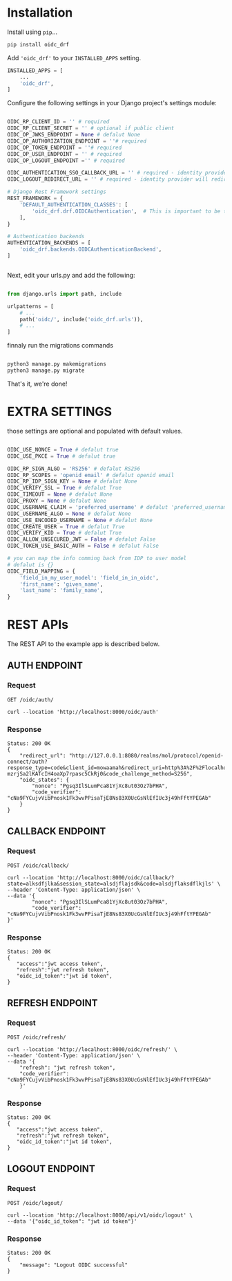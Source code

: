 # Installation

Install using `pip`...

```bash
pip install oidc_drf
```

Add `'oidc_drf'` to your `INSTALLED_APPS` setting.

```python
INSTALLED_APPS = [
    ...
    'oidc_drf',
]
```


Configure the following settings in your Django project's settings module:

```python

OIDC_RP_CLIENT_ID = '' # required
OIDC_RP_CLIENT_SECRET = '' # optional if public client 
OIDC_OP_JWKS_ENDPOINT = None # defalut None
OIDC_OP_AUTHORIZATION_ENDPOINT = ''# required
OIDC_OP_TOKEN_ENDPOINT = ''# required
OIDC_OP_USER_ENDPOINT = '' # required
OIDC_OP_LOGOUT_ENDPOINT ='' # required

OIDC_AUTHENTICATION_SSO_CALLBACK_URL = '' # required - identity provider will redirect you to this url after login
OIDC_LOGOUT_REDIRECT_URL = '' # required - identity provider will redirect you to this url after logout

# Django Rest Framework settings
REST_FRAMEWORK = {
    'DEFAULT_AUTHENTICATION_CLASSES': [
        'oidc_drf.drf.OIDCAuthentication',  # This is important to be the first one 
    ],
}

# Authentication backends
AUTHENTICATION_BACKENDS = [
    'oidc_drf.backends.OIDCAuthenticationBackend',
]



```

Next, edit your urls.py and add the following:

```python

from django.urls import path, include

urlpatterns = [
    # ...
    path('oidc/', include('oidc_drf.urls')),
    # ...
]

```

finnaly run the migrations commands

```bash

python3 manage.py makemigrations
python3 manage.py migrate

```

That's it, we're done!



# EXTRA SETTINGS
those settings are optional and populated with default values.

```python

OIDC_USE_NONCE = True # defalut true
OIDC_USE_PKCE = True # defalut true

OIDC_RP_SIGN_ALGO = 'RS256' # defalut RS256
OIDC_RP_SCOPES = 'openid email' # defalut openid email
OIDC_RP_IDP_SIGN_KEY = None # defalut None
OIDC_VERIFY_SSL = True # defalut True
OIDC_TIMEOUT = None # defalut None
OIDC_PROXY = None # defalut None
OIDC_USERNAME_CLAIM = 'preferred_username' # defalut 'preferred_username'
OIDC_USERNAME_ALGO = None # defalut None
OIDC_USE_ENCODED_USERNAME = None # defalut None
OIDC_CREATE_USER = True # defalut True
OIDC_VERIFY_KID = True # defalut True
OIDC_ALLOW_UNSECURED_JWT = False # defalut False
OIDC_TOKEN_USE_BASIC_AUTH = False # defalut False

# you can map the info comming back from IDP to user model
# defalut is {}
OIDC_FIELD_MAPPING = {
    'field_in_my_user_model': 'field_in_in_oidc',
    'first_name': 'given_name',
    'last_name': 'family_name',
}

```

# REST APIs
The REST API to the example app is described below.

## AUTH ENDPOINT

### Request

`GET /oidc/auth/`

    curl --location 'http://localhost:8000/oidc/auth'
### Response

    Status: 200 OK
    {
        "redirect_url": "http://127.0.0.1:8080/realms/mol/protocol/openid-connect/auth?response_type=code&client_id=mowaamah&redirect_uri=http%3A%2F%2Flocalhost%3A3000%2Fcallback&scope=openid+email&state=rhG5l83rwd81SytApbl7MzrTDBFRXqbo&nonce=Pgsq3IlSLumPca81YjXc8ut03Oz7bPHA&code_challenge=OcDWjPAEzNI-mzrjSa2lKATcIH4oaXp7rpasc5CkRj0&code_challenge_method=S256",
        "oidc_states": {
            "nonce": "Pgsq3IlSLumPca81YjXc8ut03Oz7bPHA",
            "code_verifier": "cNa9FYCujvVibPnosk1Fk3wvPPisaTjE8Ns83X0UcGsNlEfIUc3j49hFftYPEGAb"
        }
    }
    
## CALLBACK ENDPOINT

### Request

`POST /oidc/callback/`

    curl --location 'http://localhost:8000/oidc/callback/?state=alksdfjlka&session_state=alsdjflajsdk&code=alsdjflaksdflkjls' \
    --header 'Content-Type: application/json' \
    --data '{
            "nonce": "Pgsq3IlSLumPca81YjXc8ut03Oz7bPHA",
            "code_verifier": "cNa9FYCujvVibPnosk1Fk3wvPPisaTjE8Ns83X0UcGsNlEfIUc3j49hFftYPEGAb"
    }'
### Response

    Status: 200 OK
    {
       "access":"jwt access token",
       "refresh":"jwt refresh token",
       "oidc_id_token":"jwt id token",
    }



## REFRESH ENDPOINT

### Request

`POST /oidc/refresh/`

    curl --location 'http://localhost:8000/oidc/refresh/' \
    --header 'Content-Type: application/json' \
    --data '{
        "refresh": "jwt refresh token",
        "code_verifier": "cNa9FYCujvVibPnosk1Fk3wvPPisaTjE8Ns83X0UcGsNlEfIUc3j49hFftYPEGAb"
        }'
### Response

    Status: 200 OK
    {
       "access":"jwt access token",
       "refresh":"jwt refresh token",
       "oidc_id_token":"jwt id token",
    }


## LOGOUT ENDPOINT

### Request

`POST /oidc/logout/`

    curl --location 'http://localhost:8000/api/v1/oidc/logout' \
    --data '{"oidc_id_token": "jwt id token"}'

### Response

    Status: 200 OK
    {
        "message": "Logout OIDC successful"
    }






